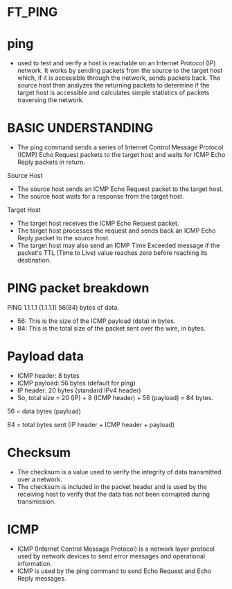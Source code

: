# FT_PING

# ping
- used to test and verify a host is reachable on an Internet Protocol (IP) network. It works by sending packets from the source to the target host which, if it is accessible through the network, sends packets back. The source host then analyzes the returning packets to determine if the target host is accessible and calculates simple statistics of packets traversing the network.


# BASIC UNDERSTANDING
- The ping command sends a series of Internet Control Message Protocol (ICMP) Echo Request packets to the target host and waits for ICMP Echo Reply packets in return.

Source Host
- The source host sends an ICMP Echo Request packet to the target host.
- The source host waits for a response from the target host.

Target Host
- The target host receives the ICMP Echo Request packet.
- The target host processes the request and sends back an ICMP Echo Reply packet to the source host.
- The target host may also send an ICMP Time Exceeded message if the packet's TTL (Time to Live) value reaches zero before reaching its destination.

# PING packet breakdown
PING 1.1.1.1 (1.1.1.1) 56(84) bytes of data.
- 56: This is the size of the ICMP payload (data) in bytes.
- 84: This is the total size of the packet sent over the wire, in bytes.

# Payload data
- ICMP header: 8 bytes
- ICMP payload: 56 bytes (default for ping)
- IP header: 20 bytes (standard IPv4 header)
- So, total size = 20 (IP) + 8 (ICMP header) + 56 (payload) = 84 bytes.

56 = data bytes (payload)

84 = total bytes sent (IP header + ICMP header + payload)

# Checksum
- The checksum is a value used to verify the integrity of data transmitted over a network.
- The checksum is included in the packet header and is used by the receiving host to verify that the data has not been corrupted during transmission.

# ICMP
- ICMP (Internet Control Message Protocol) is a network layer protocol used by network devices to send error messages and operational information.
- ICMP is used by the ping command to send Echo Request and Echo Reply messages.